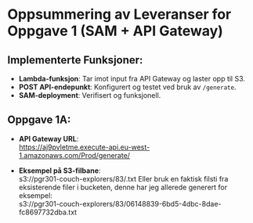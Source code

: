 # Oppsummering av Leveranser for Oppgave 1 (SAM + API Gateway)

## Implementerte Funksjoner:
- **Lambda-funksjon**: Tar imot input fra API Gateway og laster opp til S3.
- **POST API-endepunkt**: Konfigurert og testet ved bruk av `/generate`.
- **SAM-deployment**: Verifisert og funksjonell.

## Oppgave 1A:
- **API Gateway URL**:  
https://aj9pvletme.execute-api.eu-west-1.amazonaws.com/Prod/generate/


- **Eksempel på S3-filbane**:  
s3://pgr301-couch-explorers/83/<unikt-filnavn>.txt
Eller bruk en faktisk filsti fra eksisterende filer i bucketen, denne har jeg allerede generert for eksempel:  
s3://pgr301-couch-explorers/83/06148839-6bd5-4dbc-8dae-fc8697732dba.txt